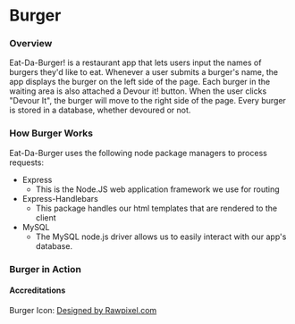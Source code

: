 # Burger
### Overview
Eat-Da-Burger! is a restaurant app that lets users input the names of burgers they'd like to eat. Whenever a user submits a burger's name, the app displays the burger on the left side of the page. Each burger in the waiting area is also attached a Devour it! button. When the user clicks "Devour It", the burger will move to the right side of the page. Every burger is stored in a database, whether devoured or not.

### How Burger Works
Eat-Da-Burger uses the following node package managers to process requests:
* Express
  - This is the Node.JS web application framework we use for routing
* Express-Handlebars
  - This package handles our html templates that are rendered to the client
* MySQL
  - The MySQL node.js driver allows us to easily interact with our app's database.
  
### Burger in Action

#### Accreditations
Burger Icon: <a href='https://www.freepik.com/free-vector/big-hamburger-icon-graphic-illustration_2631301.htm'>Designed by Rawpixel.com</a>